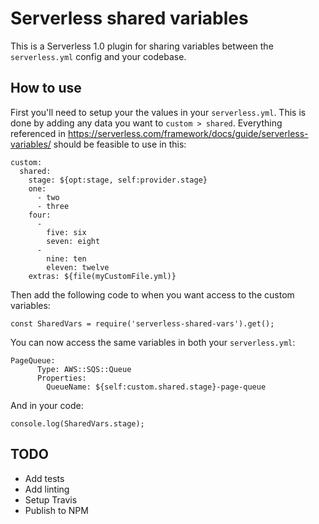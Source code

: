 # Serverless shared variables

This is a Serverless 1.0 plugin for sharing variables between the `serverless.yml` config and your codebase.


## How to use

First you'll need to setup your the values in your `serverless.yml`. This is done by adding any data you want to `custom > shared`. Everything referenced in https://serverless.com/framework/docs/guide/serverless-variables/ should be feasible to use in this:

```
custom:
  shared:
    stage: ${opt:stage, self:provider.stage}
    one:
      - two
      - three
    four:
      -
        five: six
        seven: eight
      -
        nine: ten
        eleven: twelve
    extras: ${file(myCustomFile.yml)}
```

Then add the following code to when you want access to the custom variables:

```
const SharedVars = require('serverless-shared-vars').get();
```

You can now access the same variables in both your `serverless.yml`:

```
PageQueue:
      Type: AWS::SQS::Queue
      Properties:
        QueueName: ${self:custom.shared.stage}-page-queue
```

And in your code:

```
console.log(SharedVars.stage);
```

## TODO

- Add tests
- Add linting
- Setup Travis
- Publish to NPM
